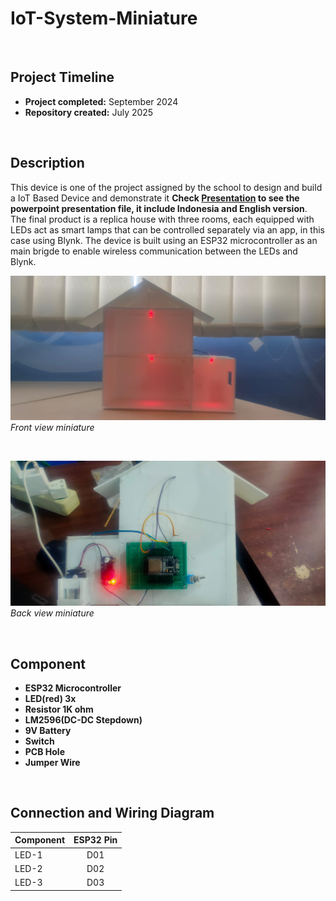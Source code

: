 # IoT-System-Miniature


 <br>

## Project Timeline
 
 - **Project completed:** September 2024
 - **Repository created:** July 2025

 <br>

## Description

 This device is one of the project assigned by the school to design and build a IoT Based Device and demonstrate it **Check [Presentation](/presentation/) to see the powerpoint presentation file, it include Indonesia and English version**. The final product is a replica house with three rooms, each equipped with LEDs act as smart lamps that can be controlled separately via an app, in this case using Blynk. The device is built using an ESP32 microcontroller as an main brigde to enable wireless communication between the LEDs and Blynk.


 ![Front View](/Photo/LookFront1.jpg)
 *Front view miniature*


 <br>


 ![Back View](/Photo/LookBack1.jpg)
 *Back view miniature*

 <br>

 ## Component

 - **ESP32 Microcontroller**
 - **LED(red) 3x**
 - **Resistor 1K ohm**
 - **LM2596(DC-DC Stepdown)**
 - **9V Battery**
 - **Switch**
 - **PCB Hole**
 - **Jumper Wire**

<br>

## Connection and Wiring Diagram

| Component      | ESP32 Pin    | 
|:---------------|:-------------:
| LED-1          | D01          |
| LED-2          | D02          |
| LED-3          | D03          |
  


